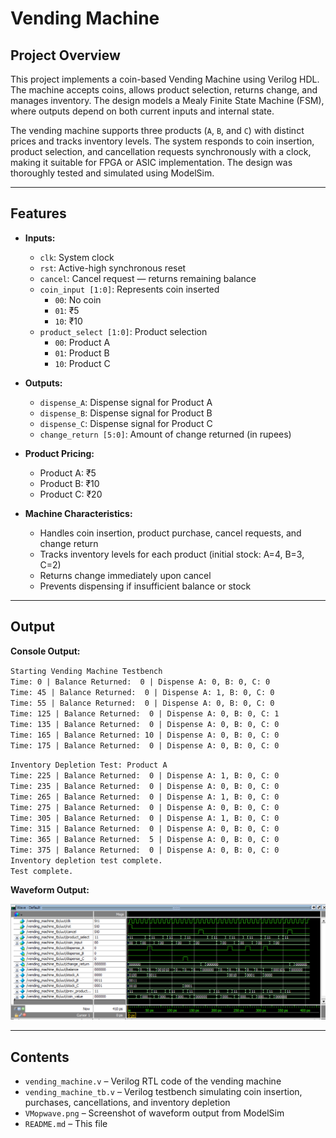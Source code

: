 # Vending Machine

## Project Overview

This project implements a coin-based Vending Machine using Verilog HDL. The machine accepts coins, allows product selection, returns change, and manages inventory. The design models a Mealy Finite State Machine (FSM), where outputs depend on both current inputs and internal state.

The vending machine supports three products (`A`, `B`, and `C`) with distinct prices and tracks inventory levels. The system responds to coin insertion, product selection, and cancellation requests synchronously with a clock, making it suitable for FPGA or ASIC implementation. The design was thoroughly tested and simulated using ModelSim.

---

## Features

- **Inputs:**
  - `clk`: System clock  
  - `rst`: Active-high synchronous reset  
  - `cancel`: Cancel request — returns remaining balance  
  - `coin_input [1:0]`: Represents coin inserted  
    - `00`: No coin  
    - `01`: ₹5  
    - `10`: ₹10  
  - `product_select [1:0]`: Product selection  
    - `00`: Product A  
    - `01`: Product B  
    - `10`: Product C

- **Outputs:**
  - `dispense_A`: Dispense signal for Product A  
  - `dispense_B`: Dispense signal for Product B  
  - `dispense_C`: Dispense signal for Product C  
  - `change_return [5:0]`: Amount of change returned (in rupees)

- **Product Pricing:**
  - Product A: ₹5  
  - Product B: ₹10  
  - Product C: ₹20

- **Machine Characteristics:**
  - Handles coin insertion, product purchase, cancel requests, and change return  
  - Tracks inventory levels for each product (initial stock: A=4, B=3, C=2)  
  - Returns change immediately upon cancel  
  - Prevents dispensing if insufficient balance or stock

---

## Output

**Console Output:**  

`Starting Vending Machine Testbench` <br>
`Time: 0 | Balance Returned:  0 | Dispense A: 0, B: 0, C: 0` <br>
`Time: 45 | Balance Returned:  0 | Dispense A: 1, B: 0, C: 0` <br>
`Time: 55 | Balance Returned:  0 | Dispense A: 0, B: 0, C: 0` <br>
`Time: 125 | Balance Returned:  0 | Dispense A: 0, B: 0, C: 1` <br>
`Time: 135 | Balance Returned:  0 | Dispense A: 0, B: 0, C: 0` <br>
`Time: 165 | Balance Returned: 10 | Dispense A: 0, B: 0, C: 0` <br>
`Time: 175 | Balance Returned:  0 | Dispense A: 0, B: 0, C: 0` <br>
 
`Inventory Depletion Test: Product A` <br>
`Time: 225 | Balance Returned:  0 | Dispense A: 1, B: 0, C: 0` <br>
`Time: 235 | Balance Returned:  0 | Dispense A: 0, B: 0, C: 0` <br>
`Time: 265 | Balance Returned:  0 | Dispense A: 1, B: 0, C: 0` <br>
`Time: 275 | Balance Returned:  0 | Dispense A: 0, B: 0, C: 0` <br>
`Time: 305 | Balance Returned:  0 | Dispense A: 1, B: 0, C: 0` <br>
`Time: 315 | Balance Returned:  0 | Dispense A: 0, B: 0, C: 0` <br>
`Time: 365 | Balance Returned:  5 | Dispense A: 0, B: 0, C: 0` <br>
`Time: 375 | Balance Returned:  0 | Dispense A: 0, B: 0, C: 0` <br>
`Inventory depletion test complete.` <br>
`Test complete.`

**Waveform Output:**  

![Vending Machine Waveform](VMopwave.png)

---

## Contents

- `vending_machine.v` – Verilog RTL code of the vending machine  
- `vending_machine_tb.v` – Verilog testbench simulating coin insertion, purchases, cancellations, and inventory depletion  
- `VMopwave.png` – Screenshot of waveform output from ModelSim  
- `README.md` – This file

